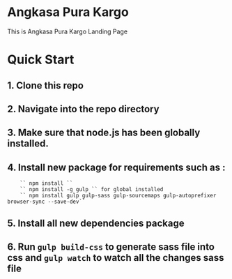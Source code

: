 # Angkasa Pura Kargo
This is Angkasa Pura Kargo Landing Page

# Quick Start
## 1. Clone this repo
## 2. Navigate into the repo directory
## 3. Make sure that node.js has been globally installed.
## 4. Install new package for requirements such as :
        `` npm install ``
        `` npm install -g gulp `` for global installed
        `` npm install gulp gulp-sass gulp-sourcemaps gulp-autoprefixer browser-sync --save-dev``
## 5. Install all new dependencies package
## 6. Run ``gulp build-css`` to generate sass file into css and ``gulp watch`` to watch all the changes sass file
